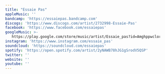 ```yaml
---
title: "Essaie Pas"
appleMusic: ''
bandcamp: 'https://essaiepas.bandcamp.com'
discogs: 'https://www.discogs.com/artist/2732998-Essaie-Pas'
facebook: 'https://www.facebook.com/essaiepas'
googleMusic: >-
   https://play.google.com/store/music/artist/Essaie_pas?id=Amghppwclor4qooumfn2mqqrm6q
instagram: 'https://www.instagram.com/essaie_pas'
soundcloud: 'https://soundcloud.com/essaiepas'
spotify: 'https://open.spotify.com/artist/2yNAWB78hJG1gSrodV5QSP'
twitter: ''
website: ''
youtube: ''
---
```


